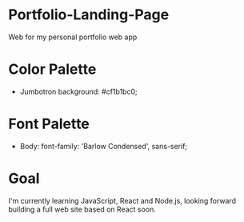 # Portfolio-Landing-Page
Web for my personal portfolio web app


# Color Palette

* Jumbotron background: #cf1b1bc0;

<!-- En proceso de construccion -->

# Font Palette

* Body: font-family: 'Barlow Condensed', sans-serif;

<!-- En proceso de construccion -->

# Goal

I'm currently learning JavaScript, React and Node.js, looking forward building a full web site based on React soon.



